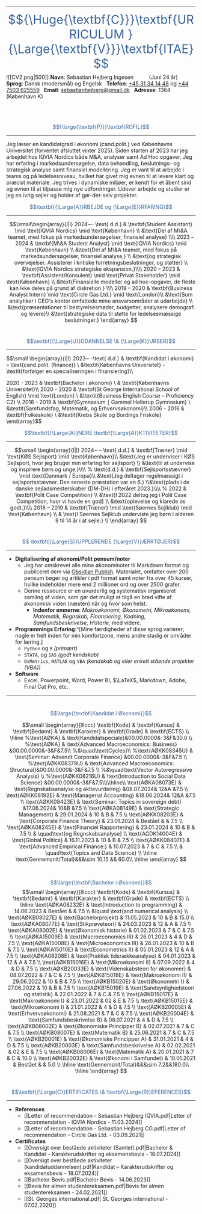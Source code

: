 ***
<font size=6><font style="color: #386398FF;">$${\Huge{\textbf{C}}}\textbf{URRICULUM } {\Large{\textbf{V}}}\textbf{ITAE}$$</font></font>
<span class="leftimg"><span class="smallimg"> ![[CV2.png|500]]</span></span>
**Navn**: Sebastian Hejberg Ingesen $\quad\quad$ (Juni 24 år)
$~$
**Sprog**: Dansk (modersmål) og Engelsk 
$~$
**Telefon**: <a href="tel:004531341448">+45 31 34 14 48</a> og <a href="tel:00447503625559">+44 7503 625559</a>
$~$
**Email**: sebastianhejberg@gmail.dk
$~$
**Adresse**: 1364 (København K)
$$~$$
$~$


<font style="color: #386398FF;">$${\large{\textbf{P}}}\textbf{ROFIL}$$</font>
***
Jeg læser en kandidatgrad i økonomi (cand.polit.) ved Københavns Universitet (forventet afsluttet vinter 2025). Siden starten af 2023 har jeg arbejdet hos IQVIA Nordics både M\&A, analyser samt Ad Hoc opgaver. Jeg har erfaring i markedsundersøgelse, data behandling, beslutnings- og strategisk analyse samt finansiel modellering. Jeg er vant til at arbejde i teams og på ledelsesniveau, hvilket har givet mig evnen til at levere klart og præcist materiale. Jeg trives i dynamiske miljøer, er kendt for et åbent sind og evnen til at tilpasse mig nye udfordringer. Udover arbejde og studier er jeg en ivrig sejler og holder af gør-det-selv projekter.
$~$

<font style="color: #386398FF;">$$\textbf{{\Large{A}}RBEJDE og {\Large{E}}RFARING}$$</font>
***
$$\small\begin{array}{l|l}
2024~– \text{ d.d.} & \textbf{Student Assistant} \mid \text{IQVIA Nordics} \mid \text{København} \\
&\text{Del af M\&A teamet, med fokus på markedsundersøgelser, finansiel analyse} \\\\
2023 – 2024 & \textbf{M\&A Student Analyst} \mid \text{IQVIA Nordics} \mid \text{København} \\
&\text{Del af M\&A teamet, med fokus på markedsundersøgelser, finansiel analyse,} \\
&\text{og strategisk overvejelser. Assisterer i kritiske forretningsbeslutninger, og støtter} \\
&\text{IQVIA Nordics strategiske ekspansion.}\\\\
 2020 – 2023 & \textbf{Assistent/Konsulent} \mid \text{Privat Stakeholder} \mid \text{København} \\
&\text{Finansielle modeller og ad hoc-opgaver, de fleste kan ikke deles på grund af diskretion.} \\\\
2019 – 2020 & \textbf{Business Analyst Intern} \mid \text{Circle Gas Ltd.} \mid \text{London}\\
 &\text{Som analytiker i CEO's kontor omfattede mine ansvarsområder at udarbejde} \\
 &\text{præsentationer til bestyrelsesmøder, budgetter, analysere demografi og levere}\\
 &\text{strategiske data til støtte for ledelsesmæssige beslutninger.}
\end{array}
$$
$~$

<font style="color: #386398FF;">$$\textbf{{\Large{U}}DDANNELSE  \& {\Large{K}}URSER}$$</font>
***
$$\small
\begin{array}{l|l}
2023~ -\text{ d.d.} & \textbf{Kandidat i økonomi} – \text{cand.polit. (finance)} \\
&\textit{Københavns Universitet} - \textit{forfølger en specialiseringen i finansiering}\\\\

2020 - 2023 & \textbf{Bachelor i økonomi} \\
& \textit{Københavns Universitet}\\\\
2020 - 2020 & \textbf{St George International School of English} \mid \text{London} \\
&\textit{Business English Course – Proficiency C2} \\\\
2016 - 2019 & \textbf{Gymnasium $\mid$ Gammel Hellerup Gymnasium} \\
&\textit{Samfundsfag, Matematik, og Erhvervsøkonomi}\\\\
2006 - 2016 & \textbf{Folkeskole} \\
    &\textit{Krebs Skole og Bordings Friskole}
\end{array}$$
$~$

<font style="color: #386398FF;">$$\textbf{{\Large{A}}NDRE \textbf{\Large{A}}KTIVITETER}$$</font>
***
$$\small
\begin{array}{l|l}
2024~ – \text{ d.d.} & \textbf{Træner} \mid \text{KØS Sejlsport} \mid \text{København}\\
&\text{Jeg er underviser i KØS Sejlsport, hvor jeg bruger min erfaring for sejlsport} \\
&\text{til at undervise og inspirere børn og unge.}\\\\
%
\text{d.d.} & \textbf{Sejlsportsstævner} \mid \text{Danmark / Europa}\\
&\text{Jeg deltager regelmæssigt i sejlsportsstævner. Den seneste præstation var en 6.} \\&\text{plads i de danske sejladsmesterskaber (DM-DH) i efteråret 2023.}\\\\
%
2022 & \textbf{Polit Case Competition}  \\ 
&\text{I 2022 deltog jeg i Polit Case Competition, hvor vi havde en god} \\ &\text{oplevelse og klarede os godt.}\\\\
    2018 – 2019 & \textbf{Træner} \mid \text{Søernes Sejlklub} \mid \text{København} \\ 
    & \text{I Søernes Sejlklub underviste jeg børn i alderen 8 til 14 år i at sejle.} \\
\end{array}
$$
$~$

<font style="color: #386398FF;">$$	\textbf{{\Large{S}}UPPLERENDE    {\Large{V}}ÆRKTØJER}$$</font>
***
- $\textbf{Digitalisering af økonomi/Polit pensum/noter}$
	- Jeg har omskrevet alle mine økonominoter til Markdown format og publiceret dem via [Obsidian Publish](https://obsidian.md/publish). Materialet, omfatter over 200 pensum bøger og artikler i pdf format samt noter fra over 45 kurser, hvilke indeholder mere end 2 millioner ord og over 2500 grafer.
	- Denne ressource er en uvurderlig og systematisk organiseret samling af viden, som gør det muligt at tilgå en bred vifte af økonomisk viden (næsten) når og hvor som helst.
		- **Indenfor emnerne**: *Makroøkonomi, Økonometri, Mikroøkonomi, Matematik, Regnskab, Finansiering, Kodning, Samfundsbeskrivelse, Historie,* med videre.
- $\textbf{Programmings Erfaring}:$^[Mine færdigheder af disse sprog varierer; nogle er helt inden for min komfortzone, mens andre stadig er områder for læring.]
	- $\texttt{Python}$ og $\texttt{R}$ _(primært)_ 
	- $\texttt{STATA}$,  og $\texttt{SAS}$ _(godt kendskab)_
	- $\texttt{OxMetrics},~\texttt{MATLAB}$ og $\texttt{VBA}$ _(kendskab og eller enkelt stående projekter (VBA))_
- $\textbf{Software}$
	- Excel, Powerpoint, Word, Power BI, $\LaTeX$, Markdown, Adobe, Final Cut Pro, etc.
***
$$~$$
<font style="color: #386398FF;">$$\large{\textbf{Kandidat i Økonomi}}$$</font>

$$\small
\begin{array}{lllccc}
\textbf{Kode}       & \textbf{Kursus}                                               & \textbf{Bedømt}     & \textbf{Karakter} & \textbf{Grade} & \textbf{ECTS} \\
\hline
%\text{AØKA} & \text{Kandidatspeciale}&00.00.0000&-3&F&30.0	\\
%\text{AØKA} & \text{Advanced Macroeconomics: Business} &00.00.0000&-3&F&7.5\\
%&\quad\text{Cycles}\\
%\text{AØKK08345U} & \text{Seminar: Advendt Corporate Finance} &00.00.0000&-3&F&7.5	\\
%\text{AØKK08379U} & \text{Advanced Macroeconomics: Structural}&00.00.0000&-3&F&7.5	\\
%&\quad\text{Vector Autoregressive Analysis} \\
%\text{AØKK08216U} & \text{Introduction to Social Data Science} &00.00.0000&-3&F&7.5\\\\\hline\\
\text{AØKA08073E} & \text{Regnskabsanalyse og aktievurdering} &08.07.2024& 12&A &7.5	\\
\text{AØKK08192E} & \text{Managerial Accounting}	&18.06.2024& 12&A &7.5	\\
\text{AØKK08423E} & \text{Seminar: Topics in sovereign debt} &17.06.2024& 10&B &7.5	\\
\text{AØKA08149E} & \text{Strategic Management}	     & 29.01.2024 &	10		 & B			 & 7.5 \\
\text{AØKK08203E} & \text{Corporate Finance Theory}    & 23.01.2024 & Bestået   &           & 7.5  \\
\text{AØKA08245E} & \text{Finansiel Rapportering}     	 & 23.01.2024 & 10       & B         & 7.5  \\
& \quad\text{og Regnskabsanalyse} \\
\text{AGDK14004E} & \text{Global Politics}             & 16.11.2023 & 10       & B         & 7.5  \\
\text{AØKK08407E} & \text{Advanced Empirical Finance:} & 10.07.2023 & 7        & C         & 7.5  \\
& \quad\text{Topics and Data Science} \\
\hline
\text{Gennemsnit/Total}&&&\sim 10.15 && 60.0\\
\hline 
\end{array}
$$

$$~$$

<font style="color: #386398FF;">$$\large{\textbf{Bachelor i Økonomi}}$$</font>
$$\small
\begin{array}{lllccc}
\textbf{Kode}       & \textbf{Kursus}                                               & \textbf{Bedømt}     & \textbf{Karakter} & \textbf{Grade} & \textbf{ECTS} \\
\hline
\text{AØKA08232E} & \text{Introduction to programming}      & 14.06.2023  & Bestået    &           & 7.5 \\ 
		   &\quad \text{and numerical analysis}			\\
\text{AØKB08027E} & \text{Bachelorprojekt}                  & 11.05.2023  & 10       & B         & 15.0 \\
\text{AØKA08077E} & \text{Stikprøveteori}                   & 24.03.2023  & 12       & A         & 7.5  \\
\text{AØKA08002E} & \text{Økonomisk historie}               & 01.02.2023  & 7        & C         & 7.5  \\
\text{AØKA15009E} & \text{Macroeconomics III}               & 26.01.2023  & 4        & D         & 7.5  \\
\text{AØKA15008E} & \text{Microeconomics III}               & 26.01.2023  & 10       & B         & 7.5  \\
\text{AØKA15010E} & \text{Econometrics II}                  & 05.01.2023  & 12       & A         & 7.5  \\
\text{AØKA08208E} & \text{Praktisk tidsrækkeanalyse}        & 04.01.2023  & 12       & A         & 7.5  \\
\text{AØKB15016E} & \text{Mikroøkonomi II}                  & 07.09.2022  & 4        & D         & 7.5  \\
\text{AØKB20033E} & \text{Videnskabsteori for økonomer}     & 08.07.2022  & 7        & C         & 7.5  \\
\text{AØKB15018E} & \text{Makroøkonomi II}                  & 29.06.2022  & 10       & B         & 7.5  \\
\text{AØKB15020E} & \text{Økonometri I}                     & 27.06.2022  & 10       & B         & 7.5  \\
\text{AØKB15019E} & \text{Sandsynlighedsteori og statistik} & 22.01.2022 & 7        & C         & 7.5  \\
\text{AØKB15017E} & \text{Makroøkonomi I}                   & 23.01.2022  & 02       & E         & 7.5  \\
\text{AØKB15015E} & \text{Mikroøkonomi I}                   & 21.01.2022  & 4        & D         & 7.5  \\
\text{AØKB20005E} & \text{Erhvervsøkonomi}             & 21.08.2021  & 7        & C         & 7.5  \\
\text{AØKB20004E} & \text{Samfundsbeskrivelse B}           & 08.07.2021  & 4        & D         & 7.5  \\
\text{AØKB08002E} & \text{Økonomiske Principper B}         & 02.07.2021  & 7        & C         & 7.5  \\
\text{AØKB08007E} & \text{Matematik B}                      & 25.06.2021  & 7        & C         & 7.5  \\
\text{AØKB20001E} & \text{Økonomiske Principper A}          & 31.01.2021  & 4        & D         & 7.5  \\
\text{AØKB20003E} & \text{Samfundsbeskrivelse A}            & 02.02.2021  & 02       & E         & 7.5  \\
\text{AØKB08006E} & \text{Matematik A}                     & 20.01.2021  & 7        & C         & 10.0 \\
\text{AØKB20032E} & \text{Økonomi i Samfundet}	          & 10.01.2021  & Bestået	   &			   &	 5.0  \\
\hline
\text{Gennemsnit/Total}&&&\sim 7.2&&180.0\\
\hline
\end{array}
$$
$~$


<font style="color: #386398FF;">$$\textbf{{\Large{C}}ERTIFICATES \& \textbf{\Large{R}}EFERENCES}$$</font>
***

- $\textbf{References}$
	- [[Letter of recommendation - Sebastian Hejberg IQVIA.pdf|Letter of recommendation - IQVIA Nordics - 11.03.2024]]
	- [[Letter of recommendation - Sebastian Hejberg CG.pdf|Letter of recommendation - Circle Gas Ltd. - 03.09.2021]]
- $\textbf{Certificates}$
	- [[Oversigt over beståede aktiviteter (Samlet).pdf|Bachelor &  Kandidat – Karakterudskrifter og eksamensbevis - 18.07.2024]]
	-  [[Oversigt over beståede aktiviteter (kandidatuddannelsen).pdf|Kandidat – Karakterudskrifter og eksamensbevis - 18.07.2024]]
	- [[Bachelor Bevis.pdf|Bachelor Bevis - 14.06.2023]]
	- [[Bevis for almen studentereksamen.pdf|Bevis for almen studentereksamen - 24.02.2021]]
	- [[St. Georges international.pdf| St. Georges international - 07.02.2020]]




